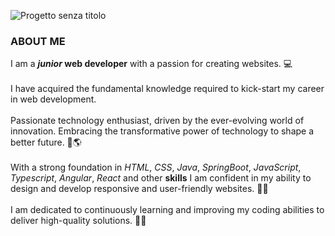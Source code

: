 ![Progetto senza titolo](https://github.com/SimoneAiello97/SimoneAiello97/assets/126870680/aa726b64-95a0-406d-9be9-0dc5fd22d9d7)


### ABOUT ME
I am a **_junior_ web developer** with a passion for creating websites. 💻 <br><br>
I have acquired the fundamental knowledge required to kick-start my career in web development.  <br><br>
Passionate technology enthusiast, driven by the ever-evolving world of innovation. Embracing the transformative power of technology to shape a better future. 🔭🌎 <br><br>
With a strong foundation in _HTML_, _CSS_, _Java_, _SpringBoot_, _JavaScript_, _Typescript_, _Angular_, _React_ and other **skills** I am confident in my ability to design and develop responsive and user-friendly websites. 🌱🔧 <br><br>
I am dedicated to continuously learning and improving my coding abilities to deliver high-quality solutions. 🗿🚀

